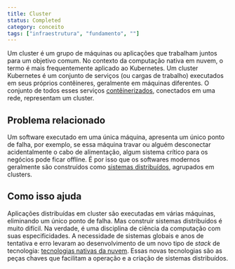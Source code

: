 ```yaml
---
title: Cluster
status: Completed
category: conceito
tags: ["infraestrutura", "fundamento", ""]
---
```


Um cluster é um grupo de máquinas ou aplicações que trabalham juntos para um objetivo comum. No contexto da computação nativa em nuvem, o termo é mais frequentemente aplicado ao Kubernetes. Um cluster Kubernetes é um conjunto de serviços (ou cargas de trabalho) executados em seus próprios contêineres, geralmente em máquinas diferentes. O conjunto de todos esses serviços [contêinerizados](/pt-br/containerization/), conectados em uma rede, representam um cluster.

## Problema relacionado

Um software executado em uma única máquina, apresenta um único ponto de falha, por exemplo, se essa máquina travar ou alguém desconectar acidentalmente o cabo de alimentação, algum sistema crítico para os negócios pode ficar offline. É por isso que os softwares modernos geralmente são construídos como [sistemas distribuídos](/distributed-apps/), agrupados em clusters.

## Como isso ajuda

Aplicações distribuídas em cluster são executadas em várias máquinas, eliminando um único ponto de falha. Mas construir sistemas distribuídos é muito difícil. Na verdade, é uma disciplina de ciência da computação com suas especificidades. A necessidade de sistemas globais e anos de tentativa e erro levaram ao desenvolvimento de um novo tipo de *stack* de tecnologia: [tecnologias nativas da nuvem](/cloud-native-tech/). Essas novas tecnologias são as peças chaves que facilitam a operação e a criação de sistemas distribuídos.
